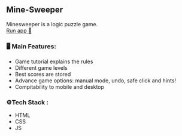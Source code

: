 ## Mine-Sweeper

Minesweeper is a logic puzzle game.<br/>
[Run app 🚀](https://alexlevkov.github.io/Mine-Sweeper/)

### 🖥️ Main Features:
* Game tutorial explains the rules
* Different game levels
* Best scores are stored
* Advance game options: manual mode, undo, safe click and hints!
* Compitability to mobile and desktop

### ⚙Tech Stack :
* HTML
* CSS
* JS



